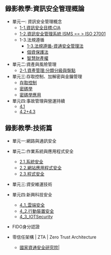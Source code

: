 ## 錄影教學:資訊安全管理概論
- 單元一: 資訊安全管理概念
  - [1-1.資訊安全目標:CIA](https://youtu.be/bwHewe6allU)
  - [1-2.資訊安全管理系統 ISMS == > ISO 27001](https://youtu.be/gTvsRTHUjKE)
  - 1-3.法規遵循
    - [1-3.法規遵循-資通安全管理法](https://youtu.be/jVmawr0oa9s)
    - [個資保護法](https://youtu.be/VdyYUolU4sw)
    - [智慧財產權](https://youtu.be/4yHJv_mkqBg)
- 單元二:資產與風險管理
  - [2-1.資產管理:分類分級與盤點](https://youtu.be/TcH-fQPTytA)
- 單元三:存取控制、加解密與金鑰管理
  - [存取控制](https://youtu.be/N2AVpmYAjoM)
  - [密碼學](https://youtu.be/_goeHFFQXLg)
  - [密碼學應用](https://youtu.be/MIaSAjvdHnk)
- 單元四:事故管理與營運持續
  - [4.1](https://youtu.be/h8lQEYPHaRs)
  - [4.2+4.3](https://youtu.be/e97DdQd1nw0) 
## 錄影教學:技術篇
- 單元一:網路與通訊安全
- 單元二:作業系統與應用程式安全
  - [2.1.系統安全](https://youtu.be/3sD2JOEX3uI)
  - [2.2.網站應用程式安全](https://youtu.be/rP4uuo3hWFE)
  - [2.3.程式安全](https://youtu.be/rjT9ArnvUo8) 
- 單元三:資安維運技術
- 單元四:新興科技安全
  - [4_1_雲端安全](https://youtu.be/294mH9kNAuk)
  - [4_2.行動裝置安全](https://youtu.be/_sdXIay3W3w)
  - [4_3_IOTSecurity](https://youtu.be/922B9ey8weo)


- FIDO身分認證
- 零信任架構 | ZTA | Zero Trust Architecture
  - [國家資通安全研究院|](https://www.nics.nat.gov.tw/core_business/cybersecurity_defense/ZTA/) 
